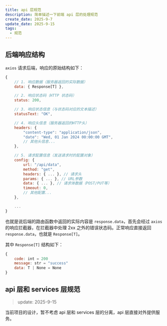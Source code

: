 ```yaml
---
title: api 层规范
description: 简单描述一下前端 api 层的处理规范
create_date: 2025-9-7
update_date: 2025-9-15
tags:
  - 规范
---
```


## 后端响应结构

`axios` 请求后端，响应的原始结构如下：

```js
{
    // 1. 响应数据（服务器返回的实际数据）
    data: { Response[T] },

    // 2. 响应状态码（HTTP 状态码）
    status: 200,

    // 3. 响应状态信息（与状态码对应的文本描述）
    statusText: "OK",

    // 4. 响应头信息（服务器返回的HTTP头）
    headers: {
        "content-type": "application/json",
        "date": "Wed, 01 Jan 2024 00:00:00 GMT",
        // 其他头信息...
    },

    // 5. 请求配置信息（发送请求时的配置对象）
    config: {
        url: "/api/data",
        method: "get",
        headers: { ... }, // 请求头
        params: { ... }, // URL参数
        data: { ... }, // 请求体数据（POST/PUT等）
        timeout: 0,
        // 其他配置...
    },

    ...
}
```

也就是说后端的路由函数中返回的实际内容是 `response.data`，首先会经过 `axios` 的响应拦截器，在拦截器中处理 2xx 之外的错误状态码。正常响应直接返回 `response.data`，也就是 `Response[T]`。

其中 `Response[T]` 结构如下：

```js
{
    code: int = 200
    message: str = "success"
    data: T | None = None
}
```

## api 层和 services 层规范

<!-- - api 层直接调用后端接口，返回 `response` 对象，也就是 `Response[T]`。
- services 层通过调用 api 层获取后端数据，处理数据后返回给 UI 层。

> [x] 当前 api 层和 services 层权值没有完全分离，之后整改。——2025-9-8 -->

> update: 2025-9-15

当前项目的设计，暂不考虑 api 层和 services 层的分离，api 层直接对外提供服务。
